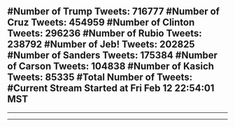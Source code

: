 #Number of Trump Tweets: 716777
#Number of Cruz Tweets: 454959
#Number of Clinton Tweets: 296236
#Number of Rubio Tweets: 238792
#Number of Jeb! Tweets: 202825
#Number of Sanders Tweets: 175384
#Number of Carson Tweets: 104838
#Number of Kasich Tweets: 85335
#Total Number of Tweets:  
#Current Stream Started at Fri Feb 12 22:54:01 MST
---
---
---

